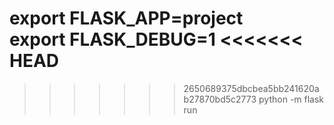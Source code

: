 export FLASK_APP=project  
export FLASK_DEBUG=1
<<<<<<< HEAD
=======


>>>>>>> 2650689375dbcbea5bb241620ab27870bd5c2773
python -m flask run
